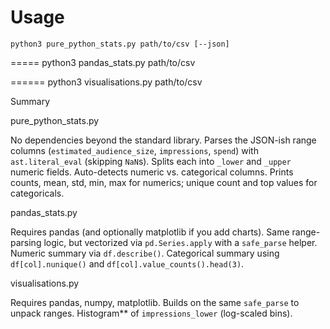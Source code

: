 Usage
=====
    python3 pure_python_stats.py path/to/csv [‑‑json]

=====
    python3 pandas_stats.py path/to/csv


======
    python3 visualisations.py path/to/csv



Summary


pure_python_stats.py

No dependencies beyond the standard library.
Parses the JSON-ish range columns (`estimated_audience_size`, `impressions`, `spend`) with `ast.literal_eval` (skipping `NaN`s).
Splits each into `_lower` and `_upper` numeric fields.
Auto-detects numeric vs. categorical columns.
Prints counts, mean, std, min, max for numerics; unique count and top values for categoricals.


pandas_stats.py

Requires pandas (and optionally matplotlib if you add charts).
Same range-parsing logic, but vectorized via `pd.Series.apply` with a `safe_parse` helper.
Numeric summary via `df.describe()`.
Categorical summary using `df[col].nunique()` and `df[col].value_counts().head(3)`.

visualisations.py

Requires pandas, numpy, matplotlib.
Builds on the same `safe_parse` to unpack ranges.
Histogram** of `impressions_lower` (log-scaled bins).


